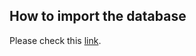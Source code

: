 ## How to import the database
Please check this [link](../../Learning_Resources/phpMyAdmin/README.md#how-to-import-mysql-into-phpmyadmin).
